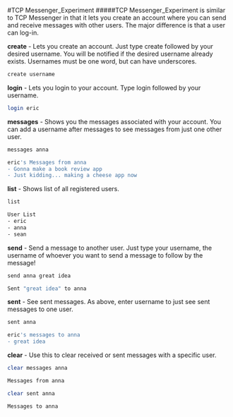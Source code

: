 #TCP Messenger_Experiment
#####TCP Messenger_Experiment is similar to TCP Messenger in that it lets you create an account where you can send and receive messages with other users. The major difference is that a user can log-in.

**create** - Lets you create an account. Just type create followed by your desired username. You will be notified if the desired username already exists. Usernames must be one word, but can have underscores.

```bash
create username
```

**login** - Lets you login to your account. Type login followed by your username.

```bash
login eric
```

**messages** - Shows you the messages associated with your account. You can add a username after messages to see messages from just one other user.

```bash
messages anna

eric's Messages from anna
- Gonna make a book review app
- Just kidding... making a cheese app now
```

**list** - Shows list of all registered users.
```bash
list

User List
- eric
- anna
- sean
```

**send** - Send a message to another user. Just type your username, the username of whoever you want to send a message to follow by the message!

```bash
send anna great idea

Sent "great idea" to anna
```

**sent** - See sent messages. As above, enter username to just see sent messages to one user.

```bash
sent anna

eric's messages to anna
- great idea
```

**clear** - Use this to clear received or sent messages with a specific user.

```bash
clear messages anna

Messages from anna
```

```bash
clear sent anna

Messages to anna
```
